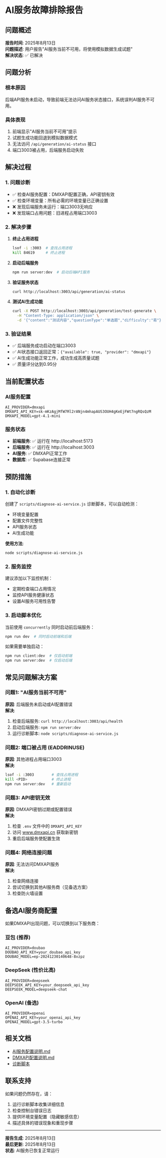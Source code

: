 # AI服务故障排除报告

## 问题概述

**报告时间**: 2025年8月13日  
**问题描述**: 用户报告"AI服务当前不可用，将使用模拟数据生成试题"  
**解决状态**: ✅ 已解决

## 问题分析

### 根本原因
后端API服务未启动，导致前端无法访问AI服务状态接口，系统误判AI服务不可用。

### 具体表现
1. 前端显示"AI服务当前不可用"提示
2. 试题生成功能回退到模拟数据模式
3. 无法访问 `/api/generation/ai-status` 接口
4. 端口3003被占用，后端服务启动失败

## 解决过程

### 1. 问题诊断
- ✅ 检查AI服务配置：DMXAPI配置正确，API密钥有效
- ✅ 检查环境变量：所有必需的环境变量已正确设置
- ❌ 发现后端服务未运行：端口3003无响应
- ❌ 发现端口占用问题：旧进程占用端口3003

### 2. 解决步骤
1. **终止占用进程**
   ```bash
   lsof -i :3003  # 查找占用进程
   kill 84619     # 终止进程
   ```

2. **启动后端服务**
   ```bash
   npm run server:dev  # 启动后端API服务
   ```

3. **验证服务状态**
   ```bash
   curl http://localhost:3003/api/generation/ai-status
   ```

4. **测试AI生成功能**
   ```bash
   curl -X POST http://localhost:3003/api/generation/test-generate \
     -H "Content-Type: application/json" \
     -d '{"content":"测试内容","questionType":"单选题","difficulty":"易"}'
   ```

### 3. 验证结果
- ✅ 后端服务成功启动在端口3003
- ✅ AI状态接口返回正常：`{"available": true, "provider": "dmxapi"}`
- ✅ AI生成功能正常工作，成功生成高质量试题
- ✅ 质量评分达到0.95分

## 当前配置状态

### AI服务配置
```
AI_PROVIDER=dmxapi
DMXAPI_API_KEY=sk-mKzAgjMfW7Rl2rANjn4mhapAUS3OUH4gKeEjFWt7ngRQsQzM
DMXAPI_MODEL=gpt-4.1-mini
```

### 服务状态
- **前端服务**: ✅ 运行在 http://localhost:5173
- **后端服务**: ✅ 运行在 http://localhost:3003
- **AI服务**: ✅ DMXAPI正常工作
- **数据库**: ✅ Supabase连接正常

## 预防措施

### 1. 自动化诊断
创建了 `scripts/diagnose-ai-service.js` 诊断脚本，可以自动检测：
- 环境变量配置
- 配置文件完整性
- API服务状态
- AI生成功能

**使用方法**:
```bash
node scripts/diagnose-ai-service.js
```

### 2. 服务监控
建议添加以下监控机制：
- 定期检查端口占用情况
- 监控API服务健康状态
- 设置AI服务可用性告警

### 3. 启动脚本优化
当前使用 `concurrently` 同时启动前后端服务：
```bash
npm run dev  # 同时启动前端和后端
```

如果需要单独启动：
```bash
npm run client:dev  # 仅启动前端
npm run server:dev  # 仅启动后端
```

## 常见问题解决方案

### 问题1: "AI服务当前不可用"
**原因**: 后端服务未启动或AI配置错误  
**解决**: 
1. 检查后端服务: `curl http://localhost:3003/api/health`
2. 启动后端服务: `npm run server:dev`
3. 运行诊断脚本: `node scripts/diagnose-ai-service.js`

### 问题2: 端口被占用 (EADDRINUSE)
**原因**: 其他进程占用端口3003  
**解决**:
```bash
lsof -i :3003        # 查找占用进程
kill <PID>           # 终止进程
npm run server:dev   # 重新启动
```

### 问题3: API密钥无效
**原因**: DMXAPI密钥过期或配置错误  
**解决**:
1. 检查 `.env` 文件中的 `DMXAPI_API_KEY`
2. 访问 www.dmxapi.cn 获取新密钥
3. 重启后端服务使配置生效

### 问题4: 网络连接问题
**原因**: 无法访问DMXAPI服务  
**解决**:
1. 检查网络连接
2. 尝试切换到其他AI服务商（见备选方案）
3. 检查防火墙设置

## 备选AI服务商配置

如果DMXAPI出现问题，可以切换到以下服务商：

### 豆包 (推荐)
```env
AI_PROVIDER=doubao
DOUBAO_API_KEY=your_doubao_api_key
DOUBAO_MODEL=ep-20241230140648-8xzpz
```

### DeepSeek (性价比高)
```env
AI_PROVIDER=deepseek
DEEPSEEK_API_KEY=your_deepseek_api_key
DEEPSEEK_MODEL=deepseek-chat
```

### OpenAI (备选)
```env
AI_PROVIDER=openai
OPENAI_API_KEY=your_openai_api_key
OPENAI_MODEL=gpt-3.5-turbo
```

## 相关文档

- [AI服务配置说明.md](./AI服务配置说明.md)
- [DMXAPI配置说明.md](./DMXAPI配置说明.md)
- [诊断脚本](./scripts/diagnose-ai-service.js)

## 联系支持

如果问题仍然存在，请：
1. 运行诊断脚本收集详细信息
2. 检查控制台错误日志
3. 提供环境变量配置（隐藏敏感信息）
4. 描述具体的错误现象和重现步骤

---

**报告生成**: 2025年8月13日  
**最后更新**: 2025年8月13日  
**状态**: AI服务已恢复正常运行